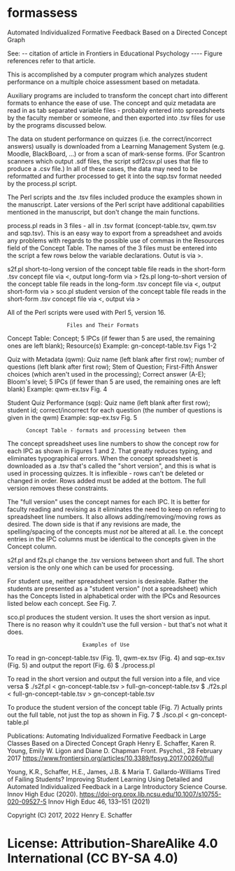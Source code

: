 # formassess
Automated Individualized Formative Feedback Based on a Directed Concept Graph

See: -- citation of article in Frontiers in Educational Psychology ----
Figure references refer to that article.

This is accomplished by a computer program which analyzes student
performance on a multiple choice assessment based on metadata.

Auxiliary programs are included to transform the concept chart into
different formats to enhance the ease of use.
The concept and quiz metadata are read in as tab separated variable
files - probably entered into spreadsheets by the faculty member or
someone, and then exported into .tsv files for use by the programs
discussed below.

The data on student performance on quizzes (i.e. the correct/incorrect
answers) usually is downloaded from a Learning Management System (e.g.
Moodle, BlackBoard, ...) or from a scan of mark-sense forms. (For 
Scantron scanners which output .sdf files, the script sdf2csv.pl uses
that file to produce a .csv file.) In all of these cases, the data may 
need to be reformatted and further processed to get it into the sqp.tsv 
format needed by the process.pl script.

The Perl scripts and the .tsv files included produce the examples shown
in the manuscript. Later versions of the Perl script have additional
capabilities mentioned in the manuscript, but don't change the main
functions.

process.pl reads in 3 files - all in .tsv format (concept-table.tsv,
qwm.tsv and sqp.tsv). This is an easy way to export from a spreadsheet
and avoids any problems with regards to the possible use of commas in
the Resources field of the Concept Table. The names of the 3 files must
be entered into the script a few rows below the variable declarations.
Outut is via >.

s2f.pl short-to-long version of the concept table file
  reads in the short-form .tsv concept file via <, output long-form via >
f2s.pl long-to-short version of the concept table file
  reads in the long-form .tsv concept file via <, output short-form via >
sco.pl student version of the concept table file
  reads in the short-form .tsv concept file via <, output via >

All of the Perl scripts were used with Perl 5, version 16.

                       Files and Their Formats

Concept Table: Concept; 5 IPCs (if fewer than 5 are used, the remaining
ones are left blank); Resource(s)  Example: gn-concept-table.tsv Figs 1-2

Quiz with Metadata (qwm): Quiz name (left blank after first row); number
of questions (left blank after first row); Stem of Question; First-Fifth
Answer choices (which aren't used in the processing); Correct answer
(A-E); Bloom's level; 5 IPCs (if fewer than 5 are used, the remaining
ones are left blank) Example: qwm-ex.tsv Fig. 4

Student Quiz Performance (sqp): Quiz name (left blank after first row);
student id; correct/incorrect for each question (the number of questions
is given in the qwm) Example: sqp-ex.tsv Fig. 5

          Concept Table - formats and processing between them

The concept spreadsheet uses line numbers to show the concept row for
each IPC as shown in Figures 1 and 2. That greatly reduces typing, and
eliminates typographical errors. When the concept spreadsheet is
downloaded as a .tsv that's called the "short version", and this is what
is used in processing quizzes. It is inflexible - rows can't be deleted
or changed in order. Rows added must be added at the bottom. The full
version removes these constraints.

The "full version" uses the concept names for each IPC. It is better for
faculty reading and revising as it eliminates the need to keep on
referring to spreadsheet line numbers. It also allows
adding/removing/moving rows as desired. The down side is that if any
revisions are made, the spelling/spacing of the concepts must *not* be
altered at all. I.e. the concept entries in the IPC columns must be
identical to the concepts given in the Concept column.

s2f.pl and f2s.pl change the .tsv versions between short and full.
The short version is the only one which can be used for processing.

For student use, neither spreadsheet version is desireable. Rather the
students are presented as a "student version" (not a spreadsheet) which
has the Concepts listed in alphabetical order with the IPCs and
Resources listed below each concept. See Fig. 7.

sco.pl produces the student version. It uses the short version as input.
There is no reason why it couldn't use the full version - but that's not
what it does.

                            Examples of Use

To read in gn-concept-table.tsv (Fig. 1), qwm-ex.tsv  (Fig. 4) and
sqp-ex.tsv (Fig. 5) and output the report (Fig. 6)
$ ./process.pl

To read in the short version and output the full version into a file,
and vice versa
$ ./s2f.pl < gn-concept-table.tsv > full-gn-concept-table.tsv
$ ./f2s.pl < full-gn-concept-table.tsv > gn-concept-table.tsv

To produce the student version of the concept table (Fig. 7)
Actually prints out the full table, not just the top as shown in Fig. 7
$ ./sco.pl < gn-concept-table.pl

Publications:
Automating Individualized Formative Feedback in Large Classes Based on a Directed Concept Graph
Henry E. Schaffer, Karen R. Young, Emily W. Ligon and Diane D. Chapman
Front. Psychol., 28 February 2017 https://www.frontiersin.org/articles/10.3389/fpsyg.2017.00260/full

Young, K.R., Schaffer, H.E., James, J.B. & Maria T. Gallardo-Williams 
Tired of Failing Students? Improving Student Learning Using Detailed and Automated Individualized Feedback 
in a Large Introductory Science Course. 
Innov High Educ (2020). https://doi-org.prox.lib.ncsu.edu/10.1007/s10755-020-09527-5
Innov High Educ 46, 133–151 (2021)

Copyright (C) 2017, 2022 Henry E. Schaffer
# License: Attribution-ShareAlike 4.0 International (CC BY-SA 4.0)
